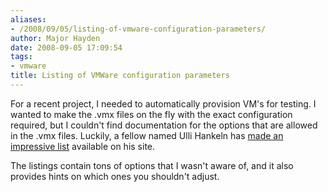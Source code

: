 ```yaml
---
aliases:
- /2008/09/05/listing-of-vmware-configuration-parameters/
author: Major Hayden
date: 2008-09-05 17:09:54
tags:
- vmware
title: Listing of VMWare configuration parameters
---
```


For a recent project, I needed to automatically provision VM's for testing. I wanted to make the .vmx files on the fly with the exact configuration required, but I couldn't find documentation for the options that are allowed in the .vmx files. Luckily, a fellow named Ulli Hankeln has [made an impressive list][1] available on his site.

The listings contain tons of options that I wasn't aware of, and it also provides hints on which ones you shouldn't adjust.

 [1]: http://sanbarrow.com/vmx.html